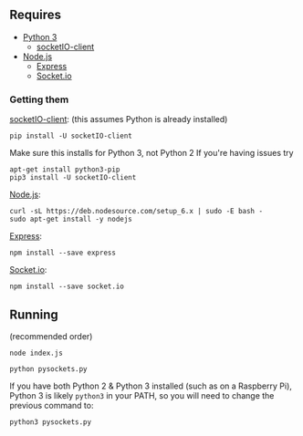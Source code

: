 ## Requires
* [Python 3](https://www.python.org)
  * [socketIO-client](https://pypi.python.org/pypi/socketIO-client)
* [Node.js](https://nodejs.org)
  * [Express](http://expressjs.com)
  * [Socket.io](http://socket.io)

### Getting them

[socketIO-client](https://pypi.python.org/pypi/socketIO-client):
(this assumes Python is already installed)
````
pip install -U socketIO-client
````
Make sure this installs for Python 3, not Python 2
If you're having issues try
````
apt-get install python3-pip
pip3 install -U socketIO-client
````

[Node.js](https://nodejs.org/en/download/):
````
curl -sL https://deb.nodesource.com/setup_6.x | sudo -E bash -
sudo apt-get install -y nodejs
````

[Express](http://expressjs.com/en/starter/installing.html):
````
npm install --save express
````

[Socket.io](http://socket.io/download/):
````
npm install --save socket.io
````

## Running
(recommended order)
````
node index.js
````

````
python pysockets.py
````
If you have both Python 2 & Python 3 installed (such as on a Raspberry Pi), Python 3 is likely `python3` in your PATH, so you will need to change the previous command to:
````
python3 pysockets.py
````
